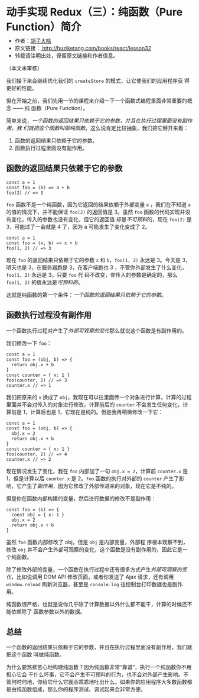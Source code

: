  <div class="post__title">
        <h1>动手实现 Redux（三）：纯函数（Pure Function）简介</h1>
    </div>
    <div class="post__meta">
        <p></p>
    </div>
    <div class="post__content"?>
      <ul style="font-size: 14px; margin-top: -10px;">
  <li>
    作者：<a href="https://www.zhihu.com/people/hu-zi-da-ha" target="_blank">胡子大哈</a>
  </li>
  <li>
    原文链接：<a href="http://huziketang.com/books/react/lesson32"> http://huziketang.com/books/react/lesson32 </a>
  </li>
  <li>转载请注明出处，保留原文链接和作者信息。</li>
</ul>

<p>（本文未审核）</p>

<p>我们接下来会继续优化我们的 <code>createStore</code> 的模式，让它使我们的应用程序获
得更好的性能。</p>

<p>但在开始之前，我们先用一节的课程来介绍一下一个函数式编程里面非常重要的概念 —— 纯
函数（Pure Function）。</p>

<p>简单来说，<em>一个函数的返回结果只依赖于它的参数，并且在执行过程里面没有副作用，我
们就把这个函数叫做纯函数</em>。这么说肯定比较抽象，我们把它掰开来看：</p>

<ol>
  <li>函数的返回结果只依赖于它的参数。</li>
  <li>函数执行过程里面没有副作用。</li>
</ol>

<h2 id="函数的返回结果只依赖于它的参数">函数的返回结果只依赖于它的参数</h2>

<pre><code class="language-javascript">const a = 1
const foo = (b) =&gt; a + b
foo(2) // =&gt; 3
</code></pre>

<p><code>foo</code> 函数不是一个纯函数，因为它返回的结果依赖于外部变量 <code>a</code>
，我们在不知道 <code>a</code> 的值的情况下，并不能保证 <code>foo(2)</code> 的返回值是
3。虽然 <code>foo</code> 函数的代码实现并没有变化，传入的参数也没有变化，但它的返回值
却是<em>不可预料</em>的，现在 <code>foo(2)</code> 是 3，可能过了一会就是 4 了，因为 a
可能发生了变化变成了 2。</p>

<pre><code class="language-javascript">const a = 1
const foo = (x, b) =&gt; x + b
foo(1, 2) // =&gt; 3
</code></pre>

<p>现在 <code>foo</code> 的返回结果只依赖于它的参数 <code>x</code> 和 <code>b</code>，<code>foo(1, 2)</code> 永远是 3。今天是 3，明天也是 3，在服务器跑是 3，在客户端跑也 3
，不管你外部发生了什么变化，<code>foo(1, 2)</code> 永远是 3。只要 <code>foo</code> 代
码不改变，你传入的参数是确定的，那么 <code>foo(1, 2)</code> 的值永远是<em>可预料的</em>。</p>

<p>这就是纯函数的第一个条件：<em>一个函数的返回结果只依赖于它的参数</em>。</p>

<h2 id="函数执行过程没有副作用">函数执行过程没有副作用</h2>
<p>一个函数执行过程对产生了<em>外部可观察的变化</em>那么就说这个函数是有副作用的。</p>

<p>我们修改一下 <code>foo</code>：</p>

<pre><code class="language-javascript">const a = 1
const foo = (obj, b) =&gt; {
  return obj.x + b
}
const counter = { x: 1 }
foo(counter, 2) // =&gt; 3
counter.x // =&gt; 1
</code></pre>

<p>我们把原来的 <code>x</code> 换成了 <code>obj</code>，我现在可以往里面传一个对象进行计算，计算的过程里面并不会对传入的对象进行修改，计算前后的 <code>counter</code> 不会发生任何变化，计算前是 1，计算后也是 1，它现在是纯的。但是我再稍微修改一下它：</p>

<pre><code class="language-javascript">const a = 1
const foo = (obj, b) =&gt; {
  obj.x = 2
  return obj.x + b
}
const counter = { x: 1 }
foo(counter, 2) // =&gt; 4
counter.x // =&gt; 2
</code></pre>

<p>现在情况发生了变化，我在 <code>foo</code> 内部加了一句 <code>obj.x = 2</code>，计算前 <code>counter.x</code> 是 1，但是计算以后 <code>counter.x</code> 是 2。<code>foo</code> 函数的执行对外部的 <code>counter</code> 产生了影响，它产生了<em>副作用</em>，因为它修改了外部传进来的对象，现在它是不纯的。</p>

<p>但是你在函数内部构建的变量，然后进行数据的修改不是副作用：</p>

<pre><code class="language-javascript">const foo = (b) =&gt; {
  const obj = { x: 1 }
  obj.x = 2
  return obj.x + b
}
</code></pre>

<p>虽然 <code>foo</code> 函数内部修改了 obj，但是 <code>obj</code> 是内部变量，外部程
序根本观察不到，修改 <code>obj</code> 并不会产生外部可观察的变化，这个函数是没有副作用的，因此它是一个纯函数。</p>

<p>除了修改外部的变量，一个函数在执行过程中还有很多方式产生<em>外部可观察的变化</em>，比如说调用 DOM API 修改页面，或者你发送了 Ajax 请求，还有调用 <code>window.reload</code> 刷新浏览器，甚至是 <code>console.log</code> 往控制台打印数据也是副作用。</p>

<p>纯函数很严格，也就是说你几乎除了计算数据以外什么都不能干，计算的时候还不能依赖除了
函数参数以外的数据。</p>

<h2 id="总结">总结</h2>
<p>一个函数的返回结果只依赖于它的参数，并且在执行过程里面没有副作用，我们就把这个函数
叫做纯函数。</p>

<p>为什么要煞费苦心地构建纯函数？因为纯函数非常“靠谱”，执行一个纯函数你不用担心它会
干什么坏事，它不会产生不可预料的行为，也不会对外部产生影响。不管何时何地，你给它什么它就会乖乖地吐出什么。如果你的应用程序大多数函数都是由纯函数组成，那么你的程序测试、调试起来会非常方便。</p>